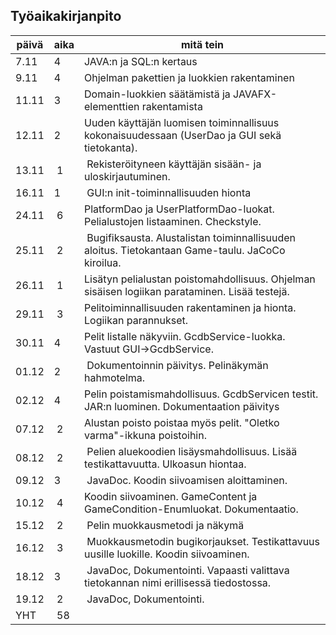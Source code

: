 Työaikakirjanpito
-----------------

päivä | aika | mitä tein
------|----- | ---------
7.11  | 4    | JAVA:n ja SQL:n kertaus
9.11  | 4    | Ohjelman pakettien ja luokkien rakentaminen
11.11 | 3    | Domain-luokkien säätämistä ja JAVAFX-elementtien rakentamista
12.11 | 2    | Uuden käyttäjän luomisen toiminnallisuus kokonaisuudessaan (UserDao ja GUI sekä tietokanta).
13.11 | 1    | Rekisteröityneen käyttäjän sisään- ja uloskirjautuminen. 
16.11 | 1    | GUI:n init-toiminnallisuuden hionta
24.11 | 6    | PlatformDao ja UserPlatformDao-luokat. Pelialustojen listaaminen. Checkstyle.
25.11 | 2    | Bugifiksausta. Alustalistan toiminnallisuuden aloitus. Tietokantaan Game-taulu. JaCoCo kiroilua. 
26.11 | 1    | Lisätyn pelialustan poistomahdollisuus. Ohjelman sisäisen logiikan parataminen. Lisää testejä.
29.11 | 3    | Pelitoiminnallisuuden rakentaminen ja hionta. Logiikan parannukset.
30.11 | 4    | Pelit listalle näkyviin. GcdbService-luokka. Vastuut GUI->GcdbService.
01.12 | 2    | Dokumentoinnin päivitys. Pelinäkymän hahmotelma.
02.12 | 4    | Pelin poistamismahdollisuus. GcdbServicen testit. JAR:n luominen. Dokumentaation päivitys
07.12 | 2    | Alustan poisto poistaa myös pelit. "Oletko varma"-ikkuna poistoihin.
08.12 | 2    | Pelien aluekoodien lisäysmahdollisuus. Lisää testikattavuutta. Ulkoasun hiontaa.
09.12 | 3    | JavaDoc. Koodin siivoamisen aloittaminen.
10.12 | 4    | Koodin siivoaminen. GameContent ja GameCondition-Enumluokat. Dokumentaatio.
15.12 | 2    | Pelin muokkausmetodi ja näkymä
16.12 | 3    | Muokkausmetodin bugikorjaukset. Testikattavuus uusille luokille. Koodin siivoaminen.
18.12 | 3    | JavaDoc, Dokumentointi. Vapaasti valittava tietokannan nimi erillisessä tiedostossa.
19.12 | 2    | JavaDoc, Dokumentointi.
YHT   | 58
